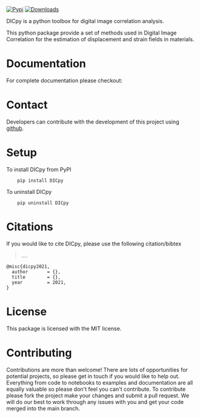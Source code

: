 [![Pypi](https://badge.fury.io/py/DICpy.svg)](https://badge.fury.io/py/DICpy.svg)
[![Downloads](https://pypip.in/download/DICpy/badge.svg)](https://pypi.python.org/DICpy/)

DICpy is a python toolbox for digital image correlation analysis.

This python package provide a set of methods used in Digital Image Correlation for the estimation of displacement and strain fields in materials. 


# Documentation 

For complete documentation please checkout:

# Contact 

Developers can contribute with the development of this project using [github](https://github.com/eesd-epfl/DICpy).


# Setup

To install DICpy from PyPI
```
    pip install DICpy
```

To uninstall DICpy
```
    pip uninstall DICpy
```

# Citations

If you would like to cite DICpy, please use the following citation/bibtex

> ....

```
@misc{dicpy2021,
  author       = {},
  title        = {},
  year         = 2021,
}
```

# License

This package is licensed with the MIT license.

# Contributing

Contributions are more than welcome! There are lots of opportunities for potential projects, so please get in touch if you would like to help out. Everything from code to notebooks to examples and documentation are all equally valuable so please don't feel you can't contribute. To contribute please fork the project make your changes and submit a pull request. We will do our best to work through any issues with you and get your code merged into the main branch.
